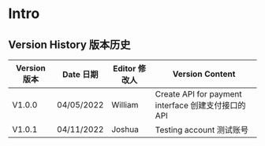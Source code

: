---
---

# Intro

## Version History 版本历史

| Version 版本    | Date 日期   | Editor 修改人       | Version Content     |
| -------------- | ------------ |----------- | ------------- |
|  V1.0.0  |  04/05/2022   |  William  | Create API for payment interface 创建支付接口的API |
|  V1.0.1  |   04/11/2022  |  Joshua | Testing account 测试账号 |